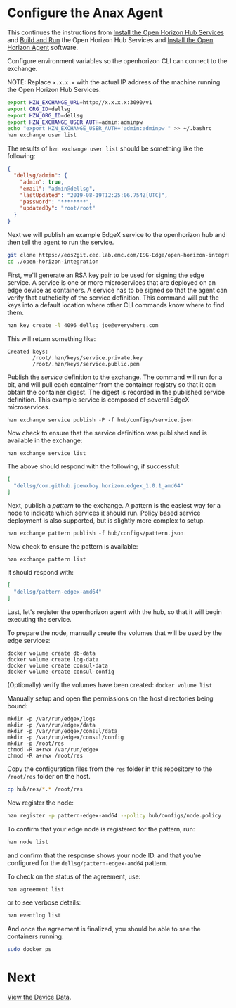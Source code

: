 # Configure the Anax Agent

This continues the instructions from [Install the Open Horizon Hub Services](01-horizon-services-setup.md) and 
[Build and Run](02-build-and-run-horizon.md) the Open Horizon Hub Services and 
[Install the Open Horizon Agent](03-install-agent.md) software.

Configure environment variables so the openhorizon CLI can connect to the exchange.

NOTE: Replace `x.x.x.x` with the actual IP address of the machine running the Open Horizon Hub Services.

``` bash
export HZN_EXCHANGE_URL=http://x.x.x.x:3090/v1
export ORG_ID=dellsg
export HZN_ORG_ID=dellsg
export HZN_EXCHANGE_USER_AUTH=admin:adminpw
echo "export HZN_EXCHANGE_USER_AUTH='admin:adminpw'" >> ~/.bashrc
hzn exchange user list
```

The results of `hzn exchange user list` should be something like the following:

``` json
{
  "dellsg/admin": {
    "admin": true,
    "email": "admin@dellsg",
    "lastUpdated": "2019-08-19T12:25:06.754Z[UTC]",
    "password": "********",
    "updatedBy": "root/root"
  }
}
```

Next we will publish an example EdgeX service to the openhorizon hub and then tell the agent to run the service.

``` bash
git clone https://eos2git.cec.lab.emc.com/ISG-Edge/open-horizon-integration.git
cd ./open-horizon-integration
```

First, we'll generate an RSA key pair to be used for signing the edge service.
A service is one or more microservices that are deployed on an edge device as containers.
A service has to be signed so that the agent can verify that autheticity of the service definition.
This command will put the keys into a default location where other CLI commands know where to find them.

``` bash
hzn key create -l 4096 dellsg joe@everywhere.com
```

This will return something like:

```
Created keys:
        /root/.hzn/keys/service.private.key
        /root/.hzn/keys/service.public.pem
```

Publish the _service_ definition to the exchange.
The command will run for a bit, and will pull each container from the container registry so that it can obtain the container digest.
The digest is recorded in the published service definition.
This example service is composed of several EdgeX microservices.

```
hzn exchange service publish -P -f hub/configs/service.json
```

Now check to ensure that the service definition was published and is available in the exchange:

```
hzn exchange service list
```

The above should respond with the following, if successful:

``` json
[
  "dellsg/com.github.joewxboy.horizon.edgex_1.0.1_amd64"
]
```

Next, publish a _pattern_ to the exchange.
A pattern is the easiest way for a node to indicate which services it should run.
Policy based service deployment is also supported, but is slightly more complex to setup.

```
hzn exchange pattern publish -f hub/configs/pattern.json
```

Now check to ensure the pattern is available:

```
hzn exchange pattern list
```

It should respond with:

``` json
[
  "dellsg/pattern-edgex-amd64"
]
```

Last, let's register the openhorizon agent with the hub, so that it will begin executing the service.

To prepare the node, manually create the volumes that will be used by the edge services:

```
docker volume create db-data
docker volume create log-data
docker volume create consul-data
docker volume create consul-config
```

(Optionally) verify the volumes have been created: `docker volume list`

Manually setup and open the permissions on the host directories being bound:

```
mkdir -p /var/run/edgex/logs
mkdir -p /var/run/edgex/data
mkdir -p /var/run/edgex/consul/data
mkdir -p /var/run/edgex/consul/config
mkdir -p /root/res
chmod -R a+rwx /var/run/edgex
chmod -R a+rwx /root/res
```

Copy the configuration files from the `res` folder in this repository to the `/root/res` folder on the host.

``` bash
cp hub/res/*.* /root/res
```

Now register the node:

``` bash
hzn register -p pattern-edgex-amd64 --policy hub/configs/node.policy
```

To confirm that your edge node is registered for the pattern, run:

``` bash
hzn node list
```

and confirm that the response shows your node ID. 
and that you're configured for the `dellsg/pattern-edgex-amd64` pattern.

To check on the status of the agreement, use:

``` bash
hzn agreement list
```

or to see verbose details:

``` bash 
hzn eventlog list
```

And once the agreement is finalized, you should be able to see the containers running:

``` bash
sudo docker ps
```

# Next

[View the Device Data](05-view-device-data.md).
